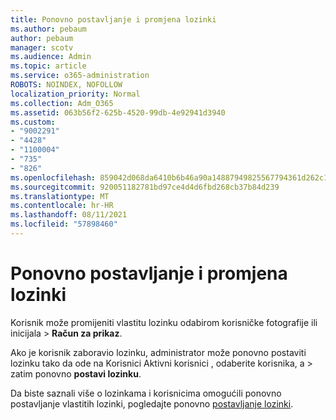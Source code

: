 ```yaml
---
title: Ponovno postavljanje i promjena lozinki
ms.author: pebaum
author: pebaum
manager: scotv
ms.audience: Admin
ms.topic: article
ms.service: o365-administration
ROBOTS: NOINDEX, NOFOLLOW
localization_priority: Normal
ms.collection: Adm_O365
ms.assetid: 063b56f2-625b-4520-99db-4e92941d3940
ms.custom:
- "9002291"
- "4428"
- "1100004"
- "735"
- "826"
ms.openlocfilehash: 859042d068da6410b6b46a90a14887949825567794361d262c190149530d708b
ms.sourcegitcommit: 920051182781bd97ce4d4d6fbd268cb37b84d239
ms.translationtype: MT
ms.contentlocale: hr-HR
ms.lasthandoff: 08/11/2021
ms.locfileid: "57898460"
---
```

# <a name="reset-or-change-passwords"></a>Ponovno postavljanje i promjena lozinki

Korisnik može promijeniti vlastitu lozinku odabirom korisničke fotografije ili inicijala > **Račun za prikaz**.
  
Ako je korisnik zaboravio lozinku, administrator može ponovno postaviti lozinku tako da ode na Korisnici Aktivni korisnici , odaberite korisnika, a  >  [](https://portal.office.com/adminportal/home#/users)zatim ponovno **postavi lozinku**.
  
Da biste saznali više o lozinkama i korisnicima omogućili ponovno postavljanje vlastitih lozinki, pogledajte ponovno [postavljanje lozinki](https://docs.microsoft.com/microsoft-365/admin/add-users/reset-passwords).
